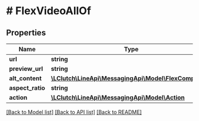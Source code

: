 # # FlexVideoAllOf

## Properties

Name | Type | Description | Notes
------------ | ------------- | ------------- | -------------
**url** | **string** |  | [optional]
**preview_url** | **string** |  | [optional]
**alt_content** | [**\LClutch\LineApi\MessagingApi\Model\FlexComponent**](FlexComponent.md) |  | [optional]
**aspect_ratio** | **string** |  | [optional]
**action** | [**\LClutch\LineApi\MessagingApi\Model\Action**](Action.md) |  | [optional]

[[Back to Model list]](../../README.md#models) [[Back to API list]](../../README.md#endpoints) [[Back to README]](../../README.md)
